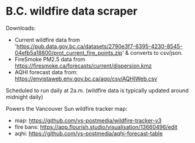 # B.C. wildfire data scraper    

Downloads:
* Current wildfire data from 'https://pub.data.gov.bc.ca/datasets/2790e3f7-6395-4230-8545-04efb5a18800/prot_current_fire_points.zip' & converts to csv/json.
* FireSmoke PM2.5 data from https://firesmoke.ca/forecasts/current/dispersion.kmz
* AQHI forecast data from: https://envistaweb.env.gov.bc.ca/aqo/csv/AQHIWeb.csv

Scheduled to run daily at 2a.m. (wildfire data is typically updated around midnight daily)


Powers the Vancouver Sun wildfire tracker map:
* map: https://github.com/vs-postmedia/wildfire-tracker-v3
* fire bans: https://app.flourish.studio/visualisation/13660496/edit
* aqhi: https://github.com/vs-postmedia/aqhi-forecast-table